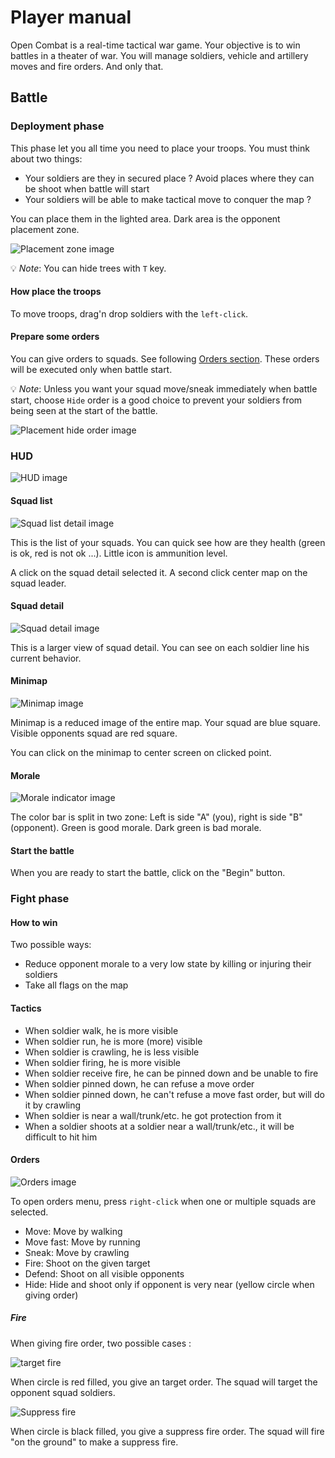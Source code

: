 # Player manual

Open Combat is a real-time tactical war game. Your objective is to win battles in a theater of war. You will manage soldiers, vehicle and artillery moves and fire orders. And only that.

## Battle

### Deployment phase

This phase let you all time you need to place your troops. You must think about two things:

- Your soldiers are they in secured place ? Avoid places where they can be shoot when battle will start
- Your soldiers will be able to make tactical move to conquer the map ?

You can place them in the lighted area. Dark area is the opponent placement zone.

![Placement zone image](./battle_placement.png)

💡 *Note*: You can hide trees with `T` key.

#### How place the troops

To move troops, drag'n drop soldiers with the `left-click`.

#### Prepare some orders

You can give orders to squads. See following [Orders section](#orders). These orders will be executed only when battle start.

💡 *Note*: Unless you want your squad move/sneak immediately when battle start, choose `Hide` order is a good choice to prevent your soldiers from being seen at the start of the battle.

![Placement hide order image](./battle_placement_hide.png)

### HUD

![HUD image](./hud.png)

#### Squad list

![Squad list detail image](./squad_detail.png)

This is the list of your squads. You can quick see how are they health (green is ok, red is not ok ...). Little icon is ammunition level.

A click on the squad detail selected it. A second click center map on the squad leader.

#### Squad detail

![Squad detail image](squad_detail2.png)

This is a larger view of squad detail. You can see on each soldier line his current behavior.

#### Minimap

![Minimap image](./minimap.png)

Minimap is a reduced image of the entire map. Your squad are blue square. Visible opponents squad are red square.

You can click on the minimap to center screen on clicked point.

#### Morale

![Morale indicator image](./morale.png)

The color bar is split in two zone: Left is side "A" (you), right is side "B" (opponent). Green is good morale. Dark green is bad morale.

#### Start the battle

When you are ready to start the battle, click on the "Begin" button.

### Fight phase

#### How to win

Two possible ways:

- Reduce opponent morale to a very low state by killing or injuring their soldiers
- Take all flags on the map

#### Tactics

- When soldier walk, he is more visible
- When soldier run, he is more (more) visible
- When soldier is crawling, he is less visible
- When soldier firing, he is more visible
- When soldier receive fire, he can be pinned down and be unable to fire
- When soldier pinned down, he can refuse a move order
- When soldier pinned down, he can't refuse a move fast order, but will do it by crawling
- When soldier is near a wall/trunk/etc. he got protection from it
- When a soldier shoots at a soldier near a wall/trunk/etc., it will be difficult to hit him

#### Orders

![Orders image](./orders_menu.png)

To open orders menu, press `right-click` when one or multiple squads are selected.

* Move: Move by walking
* Move fast: Move by running
* Sneak: Move by crawling
* Fire: Shoot on the given target
* Defend: Shoot on all visible opponents
* Hide: Hide and shoot only if opponent is very near (yellow circle when giving order)

##### Fire

When giving fire order, two possible cases :

![target fire](./fire_target.png)

When circle is red filled, you give an target order. The squad will target the opponent squad soldiers.

![Suppress fire](./fire_suppress.png)

When circle is black filled, you give a suppress fire order. The squad will fire "on the ground" to make a suppress fire.